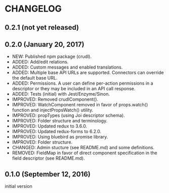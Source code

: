 # CHANGELOG

## 0.2.1 (not yet released)

## 0.2.0 (January 20, 2017)
* NEW: Published npm package (crudl).
* ADDED: Add/edit relations.
* ADDED: Custom messages and enabled translations.
* ADDED: Multiple base API URLs are supported. Connectors can override the default base URL.
* ADDED: Permissions. A user can define per-action permissions in a descriptor or they may be included in an API call response.
* ADDED: Tests (initial) with Jest/Enzyme/Sinon.
* IMPROVED: Removed crudlComponent().
* IMPROVED: WatchComponent removed in favor of props.watch() function and injectPropsWatch() utility.
* IMPROVED: propTypes (using Joi descriptor schema).
* IMPROVED: Folder structure and terminology.
* IMPROVED: Updated redux to 3.6.0.
* IMPROVED: Updated redux-forms to 6.2.0.
* IMPROVED: Using bluebird as promise library.
* IMPROVED: Folder structure.
* CHANGED: Admin stucture (see README.md) and some definitions.
* REMOVED: FieldMap in favor of direct component specification in the field descriptor (see README.md).

## 0.1.0 (September 12, 2016)
initial version
